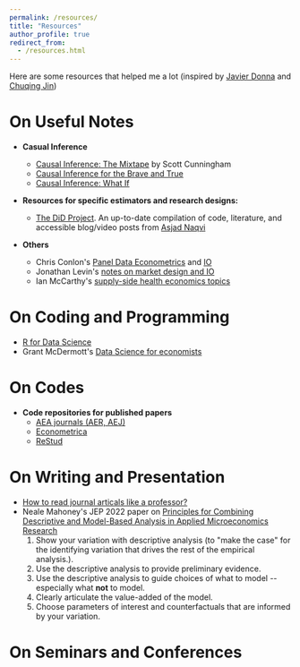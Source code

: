 ```yaml
---
permalink: /resources/
title: "Resources"
author_profile: true
redirect_from:
  - /resources.html
---
```

Here are some resources that helped me a lot (inspired by [Javier Donna](https://www.jdonna.org/resources) and [Chuqing Jin](https://chuqingjin.github.io/resources/))

# On Useful Notes
* **Casual Inference**
  * [Causal Inference: The Mixtape](https://mixtape.scunning.com/) by Scott Cunningham
  * [Causal Inference for the Brave and True](https://matheusfacure.github.io/python-causality-handbook/landing-page.html) 
  * [Causal Inference: What If](https://www.hsph.harvard.edu/miguel-hernan/causal-inference-book/) 

* **Resources for specific estimators and research designs:**
  * [The DiD Project](https://asjadnaqvi.github.io/DiD/). An up-to-date compilation of code, literature, and accessible blog/video posts from [Asjad Naqvi](https://asjadnaqvi.github.io/)

* **Others**
  * Chris Conlon's [Panel Data Econometrics](https://chrisconlon.github.io/metrics.html) and [IO](https://chrisconlon.github.io/gradio.html)
  * Jonathan Levin's [notes on market design and IO](https://web.stanford.edu/~jdlevin/teaching.html)
  * Ian McCarthy's [supply-side health economics topics](https://econ771f22.classes.ianmccarthyecon.com/)

# On Coding and Programming
* [R for Data Science](https://r4ds.had.co.nz/)
* Grant McDermott's [Data Science for economists](https://github.com/uo-ec607/lectures)

# On Codes
* **Code repositories for published papers**
  * [AEA journals (AER, AEJ)](https://www.openicpsr.org/openicpsr/aea)
  * [Econometrica](https://www.econometricsociety.org/publications/econometrica/journal-materials/supplemental-materials)
  * [ReStud](https://restud.github.io/data-editor/replicate/)

<!-- * **Logit demand**
  * Kenneth Train's [codes on mixed logit](https://eml.berkeley.edu/~train/software.html)
  * Jason Blevin's post on [log sum of exponentials](https://jblevins.org/log/log-sum-exp) (what to do when my logit demand explodes?)
* **Dynamic discrete choice**
  * Victor Aguirregabiria's [compilation of codes on dynamic discrete choice](https://sites.google.com/view/victoraguirregabiriaswebsite/computer-code)
  * Jaap H. Abbring and Tobias J. Klein's [notes and codes on dynamic discrete choice](https://jabbring.github.io/dynamic-discrete-choice/dynamicDiscreteChoice.m.html)
 
# On Computation
* **Code optimization**
  * [Sparse grid for numerical integration](http://www.sparse-grids.de/)
  * Ken Judd's [Computational Economics course](https://kennethjudd.github.io/CompEcon2020/) on numerical methods
* **Others**
  * BU Research Computing Support's [guide on running batch jobs on a cluster](https://www.bu.edu/tech/support/research/system-usage/running-jobs/) and [parallel computing with MATLAB](https://www.bu.edu/tech/support/research/training-consulting/online-tutorials/matlab-pct/)
  * QuantEcon: a [Jupyter notebook library](https://notes.quantecon.org/) for economics and finance
  * [Matching data in financial databases](https://libguides.princeton.edu/MatchFinancial) -->

# On Writing and Presentation
* [How to read journal articals like a professor?](https://www.dropbox.com/s/2q08lr4q7yy9cdt/How%20to%20Read%20Journal%20Articles%20Like%20a%20Professor.pdf?dl=0)
* Neale Mahoney's JEP 2022 paper on [Principles for Combining Descriptive and Model-Based Analysis in Applied Microeconomics Research](https://www.aeaweb.org/articles?id=10.1257/jep.36.3.211)
  1. Show your variation with descriptive analysis (to "make the case" for the identifying variation that drives the rest of the empirical analysis.).
  2. Use the descriptive analysis to provide preliminary evidence.
  3. Use the descriptive analysis to guide choices of what to model -- especially what **not** to model.
  4. Clearly articulate the value-added of the model.
  5. Choose parameters of interest and counterfactuals that are informed by your variation.

# On Seminars and Conferences

